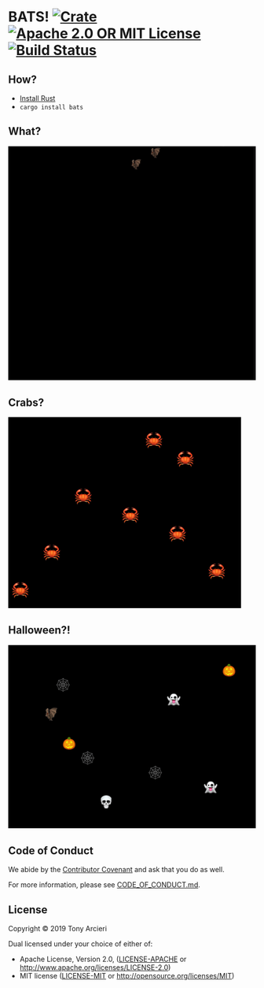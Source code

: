 # BATS! [![Crate][crate-img]][crate-link] [![Apache 2.0 OR MIT License][license-image]][license-link] [![Build Status][build-image]][build-link]

## How?

- [Install Rust](https://rustup.rs/)
- `cargo install bats`

## What?

![Bats!](https://raw.githubusercontent.com/tarcieri/bats/batcave/img/bats.gif)

## Crabs?

![Crabs!](https://raw.githubusercontent.com/tarcieri/bats/batcave/img/crabs.png)

## Halloween?!

![Halloween!](https://raw.githubusercontent.com/tarcieri/bats/batcave/img/halloween.png)

## Code of Conduct

We abide by the [Contributor Covenant] and ask that you do as well.

For more information, please see [CODE_OF_CONDUCT.md].

## License

Copyright © 2019 Tony Arcieri

Dual licensed under your choice of either of:

- Apache License, Version 2.0, ([LICENSE-APACHE](LICENSE-APACHE) or http://www.apache.org/licenses/LICENSE-2.0)
- MIT license ([LICENSE-MIT](LICENSE-MIT) or http://opensource.org/licenses/MIT)

[crate-img]: https://img.shields.io/crates/v/bats.svg
[crate-link]: https://crates.io/crates/bats
[license-image]: https://img.shields.io/badge/license-Apache2.0/MIT-blue.svg
[license-link]: https://github.com/tarcieri/bats/blob/develop/LICENSE-APACHE
[build-image]: https://github.com/tarcieri/bats/workflows/Rust/badge.svg
[build-link]: https://github.com/tarcieri/bats/actions
[Contributor Covenant]: https://www.contributor-covenant.org/
[CODE_OF_CONDUCT.md]: https://github.com/tarcieri/bats/blob/batcave/CODE_OF_CONDUCT.md
